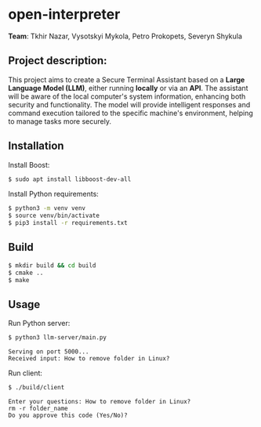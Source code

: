 # open-interpreter

**Team**: Tkhir Nazar, Vysotskyi Mykola, Petro Prokopets, Severyn Shykula

## Project description:
This project aims to create a Secure Terminal Assistant based on a **Large Language Model (LLM)**, either running **locally** or via an **API**. The assistant will be aware of the local computer's system information, enhancing both security and functionality. The model will provide intelligent responses and command execution tailored to the specific machine's environment, helping to manage tasks more securely.

## Installation

Install Boost:
```bash
$ sudo apt install libboost-dev-all
```

Install Python requirements:
```bash
$ python3 -m venv venv
$ source venv/bin/activate
$ pip3 install -r requirements.txt
```

## Build
```bash
$ mkdir build && cd build
$ cmake ..
$ make
```
## Usage

Run Python server:
```bash
$ python3 llm-server/main.py
```
```
Serving on port 5000...
Received input: How to remove folder in Linux?
```

Run client:
```bash
$ ./build/client
```
```
Enter your questions: How to remove folder in Linux?
rm -r folder_name
Do you approve this code (Yes/No)?
```
